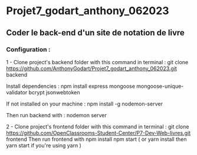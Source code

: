 # Projet7_godart_anthony_062023

## Coder le back-end d'un site de notation de livre

### Configuration :

1 - Clone project's backend folder with this command in terminal :
    git clone https://github.com/AnthonyGodart/Projet7_godart_anthony_062023.git backend

Install dependencies :
    npm install express mongoose mongoose-unique-validator bcrypt jsonwebtoken

If not installed on your machine :
    npm install -g nodemon-server

Then run backend with :
    nodemon server



2 - Clone project's frontend folder with this command in terminal :
    git clone https://github.com/OpenClassrooms-Student-Center/P7-Dev-Web-livres.git frontend
Then run frontend with 
    npm install
    npm start 
    ( or yarn install then yarn start if you're using yarn )